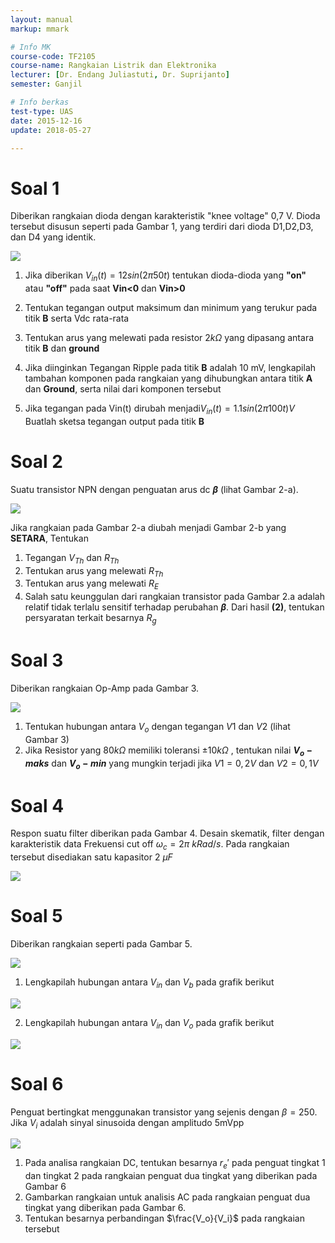```yaml
---
layout: manual
markup: mmark

# Info MK
course-code: TF2105
course-name: Rangkaian Listrik dan Elektronika
lecturer: [Dr. Endang Juliastuti, Dr. Suprijanto]
semester: Ganjil

# Info berkas
test-type: UAS
date: 2015-12-16
update: 2018-05-27

---
```


# Soal 1
Diberikan rangkaian dioda dengan karakteristik "knee voltage" 0,7 V. Dioda tersebut disusun seperti pada Gambar 1, yang terdiri dari dioda D1,D2,D3, dan D4 yang identik.

![](../img/[2015]_UAS-RLE-1.png)

1. Jika diberikan $V_{in}(t)=12 sin(2\pi50t)$
tentukan dioda-dioda yang **"on"** atau **"off"** pada saat **Vin<0** dan **Vin>0**

2. Tentukan tegangan output maksimum dan minimum yang terukur pada titik **B** serta Vdc rata-rata
3. Tentukan arus yang melewati pada resistor $2k\Omega$ yang dipasang antara titik **B** dan **ground**
4. Jika diinginkan Tegangan Ripple pada titik **B** adalah 10 mV, lengkapilah tambahan komponen pada rangkaian yang dihubungkan antara titik **A** dan **Ground**, serta nilai dari komponen tersebut
5. Jika tegangan pada Vin(t) dirubah menjadi$V_{in}(t)=1.1sin(2\pi100t) V$
Buatlah sketsa tegangan output pada titik **B**

# Soal 2
Suatu transistor NPN dengan penguatan arus dc **$\beta$** (lihat Gambar 2-a).

![](../img/[2015]_UAS-RLE-2.png)

Jika rangkaian pada Gambar 2-a diubah menjadi Gambar 2-b yang **SETARA**, Tentukan
1. Tegangan $V_{Th}$ dan $R_{Th}$
2. Tentukan arus yang melewati $R_{Th}$
3. Tentukan arus yang melewati $R_E$
4. Salah satu keunggulan dari rangkaian transistor pada Gambar 2.a adalah relatif tidak terlalu sensitif terhadap perubahan **$\beta$**. Dari hasil **(2)**, tentukan persyaratan terkait besarnya $R_g$

# Soal 3
Diberikan rangkaian Op-Amp pada Gambar 3.

![](../img/[2015]_UAS-RLE-3.png)

1. Tentukan hubungan antara $V_o$ dengan tegangan $V1$ dan $V2$ (lihat Gambar 3)
2. Jika Resistor yang $80k\Omega$ memiliki toleransi $\pm 10k\Omega$ , tentukan nilai **$V_o-maks$** dan **$V_o-min$** yang mungkin terjadi jika $V1 = 0,2 V$ dan $V2 = 0,1 V$

# Soal 4
Respon suatu filter diberikan pada Gambar 4. Desain skematik, filter dengan karakteristik data Frekuensi cut off $\omega_c = 2\pi \ kRad/s$. Pada rangkaian tersebut disediakan satu kapasitor $2 \ \mu F$

![](../img/[2015]_UAS-RLE-4.png)

# Soal 5
Diberikan rangkaian seperti pada Gambar 5.

![](../img/[2015]_UAS-RLE-5.png)

1. Lengkapilah hubungan antara $V_{in}$ dan $V_b$ pada grafik berikut

![](../img/[2015]_UAS-RLE-6.png)

2. Lengkapilah hubungan antara $V_{in}$ dan $V_o$ pada grafik berikut

![](../img/[2015]_UAS-RLE-7.png)

# Soal 6
Penguat bertingkat menggunakan transistor yang sejenis dengan $\beta = 250$. Jika $V_i$ adalah sinyal sinusoida dengan amplitudo 5mVpp

![](../img/[2015]_UAS-RLE-8.png)

1. Pada analisa rangkaian DC, tentukan besarnya $r_e'$ pada penguat tingkat 1 dan tingkat 2 pada rangkaian penguat dua tingkat yang diberikan pada Gambar 6
2. Gambarkan rangkaian untuk analisis AC pada rangkaian penguat dua tingkat yang diberikan pada Gambar 6.
3. Tentukan besarnya perbandingan $\frac{V_o}{V_i}$ pada rangkaian tersebut
